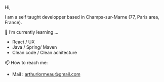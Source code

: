 Hi, 

I am a self taught developper based in Champs-sur-Marne (77, Paris area, France). 


🌱 I’m currently learning ...
  - React / UX
  - Java / Spring/ Maven
  - Clean code / Clean achitecture

📫 How to reach me: 
  - Mail : arthurlormeau@gmail.com
